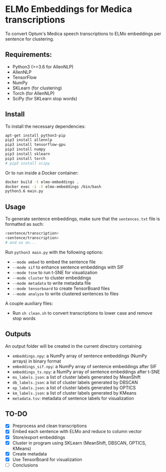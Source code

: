 # ELMo Embeddings for Medica transcriptions
To convert Optum's Medica speech transcriptions to ELMo embeddings per sentence for clustering.

## Requirements:
 * Python3 (>=3.6 for AllenNLP)
 * AllenNLP
 * TensorFlow
 * NumPy
 * SKLearn (for clustering)
 * Torch (for AllenNLP)
 * SciPy (for SKLearn stop words)

## Install
To install the necessary dependencies:

```bash
apt-get install python3-pip
pip3 install allennlp
pip3 install tensorflow-gpu
pip3 install numpy
pip3 install sklearn
pip3 install torch
# pip3 install scipy
```

Or to run inside a Docker container:
```bash
docker build -t elmo-embeddings .
docker exec -i -t elmo-embeddings /bin/bash
python3.6 main.py
```

## Usage
To generate sentence embeddings, make sure that the `sentences.txt` file is formatted as such:

```bash
<sentence/transcription>
<sentence/transcription>
# and so on...
```

Run `python3 main.py` with the following options:
 * `--mode embed` to embed the sentence file
 * `--mode sif` to enhance sentence embeddings with SIF
 * `--mode tsne` to run t-SNE for visualization
 * `--mode cluster` to cluster embeddings
 * `--mode metadata` to write metadata file
 * `--mode tensorboard` to create TensorBoard files
 * `--mode analyze` to write clustered sentences to files

A couple auxiliary files:
 * Run `sh clean.sh` to convert transcriptions to lower case and remove stop words


## Outputs
An output folder will be created in the current directory containing:
 * `embeddings.npy`: a NumPy array of sentence embeddings (NumPy arrays) in binary format
 * `embeddings_sif.npy`: a NumPy array of sentence embeddings after SIF
 * `embeddings_ts.npy`: a NumPy array of sentence embeddings after t-SNE
 * `ms_labels.json`: a list of cluster labels generated by MeanShift
 * `db_labels.json`: a list of cluster labels generated by DBSCAN
 * `op_labels.json`: a list of cluster labels generated by OPTICS
 * `km_labels.json`: a list of cluster labels generated by KMeans
 * `metadata.tsv`: metadata of sentence labels for visualization


## TO-DO
 - [x] Preprocess and clean transcriptions
 - [x] Embed each sentence with ELMo and reduce to column vector
 - [x] Store/export embeddings
 - [x] Cluster in program using SKLearn (MeanShift, DBSCAN, OPTICS, KMeans)
 - [x] Create metadata
 - [x] Use TensorBoard for visualization
 - [ ] Conclusions
